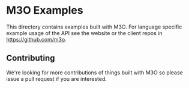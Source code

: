 # M3O Examples

This directory contains examples built with M3O. For 
language specific example usage of the API see the 
website or the client repos in https://github.com/m3o.

## Contributing

We're looking for more contributions of things built with 
M3O so please issue a pull request if you are interested.
